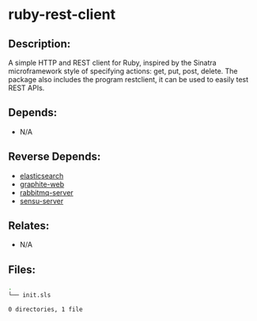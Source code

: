 # ruby-rest-client

## Description:

A simple HTTP and REST client for Ruby, inspired by the Sinatra microframework style of specifying actions: get, put, post, delete. The package also includes the program restclient, it can be used to easily test REST APIs.

## Depends:

  -  N/A

## Reverse Depends:

  -  [elasticsearch](salt/elasticsearch)
  -  [graphite-web](salt/graphite-web)
  -  [rabbitmq-server](salt/rabbitmq-server)
  -  [sensu-server](salt/sensu-server)

## Relates:

  -  N/A

## Files:

```bash
.
└── init.sls

0 directories, 1 file
```

